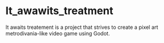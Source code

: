 # It_awawits_treatment
It awaits treatement is a project that strives to create a pixel art metrodivania-like video game using Godot.
